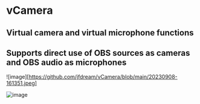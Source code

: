 # vCamera


## Virtual camera and virtual microphone functions 

## Supports direct use of OBS sources as cameras and OBS audio as microphones

![image][https://github.com/jfdream/vCamera/blob/main/20230908-161351.jpeg]

![image](https://github.com/jfdream/vCamera/blob/main/20230908-161355.jpeg)
